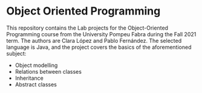 # Object Oriented Programming

This repository contains the Lab projects for the Object-Oriented Programming course from the University Pompeu Fabra during the Fall 2021 term. The authors are Clara López and Pablo Fernández.
The selected language is Java, and the project covers the basics of the aforementioned subject: 
* Object modelling
* Relations between classes
* Inheritance 
* Abstract classes
